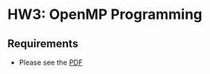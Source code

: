 # HW3: OpenMP Programming

## Requirements
- Please see the [PDF](./Programming%20Assignment%20III.pdf)